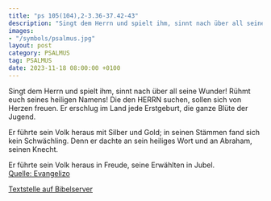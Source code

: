 ```yaml
---
title: "ps 105(104),2-3.36-37.42-43"
description: "Singt dem Herrn und spielt ihm, sinnt nach über all seine Wunder! Rühmt euch seines heiligen Namens! Die den HERRN suchen, sollen sich von Herzen freuen. Er erschlug im Land jede Erstgeburt, die ganze Blüte der Jugend.  Er führte sein Volk heraus mit Silber und Gold; in seinen ...."
images:
- "/symbols/psalmus.jpg"
layout: post
category: PSALMUS
tag: PSALMUS
date: 2023-11-18 08:00:00 +0100
---
```

Singt dem Herrn und spielt ihm, sinnt nach über all seine Wunder!
Rühmt euch seines heiligen Namens! Die den HERRN suchen, sollen sich von Herzen freuen.
Er erschlug im Land jede Erstgeburt,
die ganze Blüte der Jugend.

Er führte sein Volk heraus mit Silber und Gold;
in seinen Stämmen fand sich kein Schwächling.<!--more-->
Denn er dachte an sein heiliges Wort
und an Abraham, seinen Knecht.

Er führte sein Volk heraus in Freude,
seine Erwählten in Jubel.<br>
[Quelle: Evangelizo](https://evangeliumtagfuertag.org/DE/gospel)

[Textstelle auf Bibelserver](https://www.bibleserver.com/EU/ps105(104),2-3.36-37.42-43)
